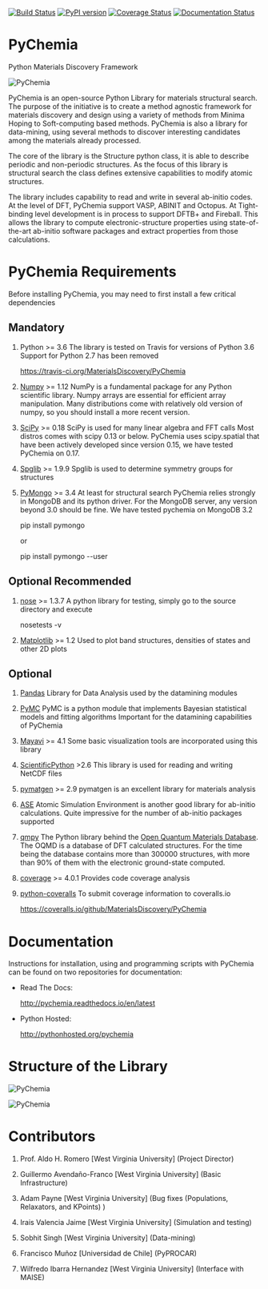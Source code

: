 [![Build Status](https://travis-ci.org/MaterialsDiscovery/PyChemia.svg?branch=master)](https://travis-ci.org/MaterialsDiscovery/PyChemia)
[![PyPI version](https://badge.fury.io/py/pychemia.svg)](https://badge.fury.io/py/pychemia)
[![Coverage Status](https://coveralls.io/repos/github/MaterialsDiscovery/PyChemia/badge.svg?branch=master)](https://coveralls.io/github/MaterialsDiscovery/PyChemia?branch=master)
[![Documentation Status](https://readthedocs.org/projects/pychemia/badge/?version=latest)](http://pychemia.readthedocs.io/en/latest/?badge=latest)

PyChemia
========

Python Materials Discovery Framework

![PyChemia](https://raw.githubusercontent.com/MaterialsDiscovery/PyChemia/master/docs/images/PyChemia_Small.png)

PyChemia is an open-source Python Library for materials structural search. The purpose of the initiative is to create
a method agnostic framework for materials discovery and design using a variety of methods from Minima Hoping to
Soft-computing based methods. PyChemia is also a library for data-mining, using several methods to discover interesting
candidates among the materials already processed.

The core of the library is the Structure python class, it is able to describe periodic and non-periodic structures.
As the focus of this library is structural search the class defines extensive capabilities to modify atomic structures.

The library includes capability to read and write in several ab-initio codes. At the level of DFT, PyChemia support
VASP, ABINIT and Octopus. At Tight-binding level development is in process to support DFTB+ and Fireball.
This allows the library to compute electronic-structure properties using state-of-the-art ab-initio software packages
and extract properties from those calculations.

PyChemia Requirements
=====================

Before installing PyChemia, you may need to first install a few critical dependencies

Mandatory
---------

1. Python >= 3.6
   The library is tested on Travis for versions of Python 3.6
   Support for Python 2.7 has been removed 

   https://travis-ci.org/MaterialsDiscovery/PyChemia

2. [Numpy](http://www.numpy.org/ "Numpy") >= 1.12
   NumPy is a fundamental package for any Python scientific library.
   Numpy arrays are essential for efficient array manipulation.
   Many distributions come with relatively old version of numpy,
   so you should install a more recent version.

3. [SciPy](http://scipy.org/ "SciPy") >= 0.18
   SciPy is used for many linear algebra and FFT calls
   Most distros comes with scipy 0.13 or below.
   PyChemia uses scipy.spatial that have been actively developed
   since version 0.15, we have tested PyChemia on 0.17.

4. [Spglib](http://spglib.sourceforge.net/) >= 1.9.9
   Spglib is used to determine symmetry groups for structures

5. [PyMongo](http://api.mongodb.org/python/current/) >= 3.4
   At least for structural search PyChemia relies strongly in MongoDB and its
   python driver. For the MongoDB server, any version beyond 3.0 should be fine.
   We have tested pychemia on MongoDB 3.2

   pip install pymongo

   or

   pip install pymongo --user


Optional Recommended
--------------------


1. [nose](https://nose.readthedocs.io/en/latest/) >= 1.3.7
   A python library for testing, simply go to the source directory and execute

   nosetests -v

2. [Matplotlib](http://matplotlib.org/  "Matplotlib") >= 1.2
   Used to plot band structures, densities of states and other 2D plots


Optional
--------

1. [Pandas](http://pandas.pydata.org/ "Pandas")
   Library for Data Analysis used by the datamining modules

2. [PyMC](http://pymc-devs.github.io/pymc/index.html)
   PyMC is a python module that implements Bayesian statistical models and fitting algorithms
   Important for the datamining capabilities of PyChemia

3. [Mayavi](http://docs.enthought.com/mayavi/mayavi/ "Mayavi") >= 4.1
   Some basic visualization tools are incorporated using this library

4. [ScientificPython](http://dirac.cnrs-orleans.fr/plone/software/scientificpython/overview/ "Scientific Python") >2.6
   This library is used for reading and writing NetCDF files

5. [pymatgen](http://www.pymatgen.org "pymatgen") >= 2.9
   pymatgen is an excellent library for materials analysis

6. [ASE](https://wiki.fysik.dtu.dk/ase/ "Atomic Simulation Environment")
   Atomic Simulation Environment is another good library for ab-initio calculations.
   Quite impressive for the number of ab-initio packages supported

7. [qmpy](http://oqmd.org/static/docs/index.html "qmpy")
   The Python library behind the [Open Quantum Materials Database](http://oqmd.org).
   The OQMD is a database of DFT calculated structures.
   For the time being the database contains more than 300000 structures, with more than
   90% of them with the electronic ground-state computed.

8. [coverage](https://bitbucket.org/ned/coveragepy) >= 4.0.1
    Provides code coverage analysis

9. [python-coveralls](https://github.com/z4r/python-coveralls)
    To submit coverage information to coveralls.io

    https://coveralls.io/github/MaterialsDiscovery/PyChemia

Documentation
=============

Instructions for installation, using and programming scripts with PyChemia
can be found on two repositories for documentation:

* Read The Docs:
   
   http://pychemia.readthedocs.io/en/latest
      
* Python Hosted:
    
   http://pythonhosted.org/pychemia

Structure of the Library
========================

![PyChemia](https://raw.githubusercontent.com/MaterialsDiscovery/PyChemia/master/docs/images/PyChemia_code.png)

![PyChemia](https://raw.githubusercontent.com/MaterialsDiscovery/PyChemia/master/docs/images/PyChemia_workflow.png)

Contributors
============

1. Prof. Aldo H. Romero [West Virginia University] (Project Director)

2. Guillermo Avendaño-Franco [West Virginia University] (Basic Infrastructure)

3. Adam Payne [West Virginia University] (Bug fixes (Populations, Relaxators, and KPoints) )

4. Irais Valencia Jaime [West Virginia University] (Simulation and testing)

5. Sobhit Singh [West Virginia University] (Data-mining)

6. Francisco Muñoz [Universidad de Chile] (PyPROCAR)

7. Wilfredo Ibarra Hernandez [West Virginia University] (Interface with MAISE)
